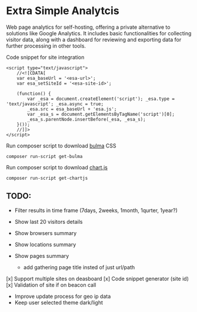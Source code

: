 # Extra Simple Analytcis

Web page analytics for self-hosting, offering a private alternative to solutions like Google Analytics. It includes basic functionalities for collecting visitor data, along with a dashboard for reviewing and exporting data for further processing in other tools.


Code snippet for site integration 
```
<script type="text/javascript">
    //<![CDATA[
    var esa_baseUrl = '<esa-url>';
    var esa_setSiteId = '<esa-site-id>';
    
    (function() {
        var _esa = document.createElement('script'); _esa.type = 'text/javascript'; _esa.async = true;
        _esa.src = esa_baseUrl + 'esa.js';
        var _esa_s = document.getElementsByTagName('script')[0]; 
        _esa_s.parentNode.insertBefore(_esa, _esa_s);
    }());
    //]]>
</script>
```

Run composer script to download [bulma](https://bulma.io/) CSS 
```
composer run-script get-bulma
```

Run composer script to download [chart.js](https://www.chartjs.org/) 
```
composer run-script get-chartjs
```



## TODO:

- Filter results in time frame (7days, 2weeks, 1month, 1qurter, 1year?)

- Show last 20 visitors details 
- Show browsers summary
- Show locations summary 
- Show pages summary 
    - add gathering page title insted of just url/path

[x] Support multiple sites on deasboard
[x] Code snippet generator (site id)
[x] Validation of site if on beacon call

- Improve update process for geo ip data
- Keep user selected theme dark/light


